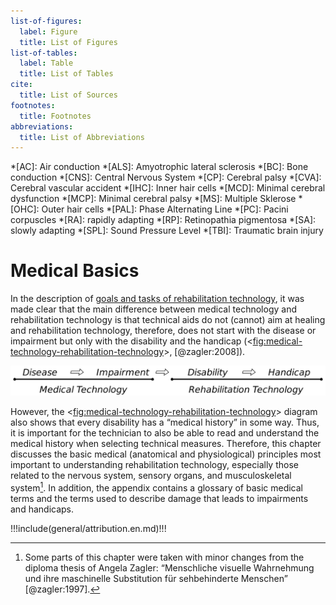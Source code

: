 ```yaml
---
list-of-figures:
  label: Figure
  title: List of Figures
list-of-tables:
  label: Table
  title: List of Tables
cite:
  title: List of Sources
footnotes:
  title: Footnotes
abbreviations:
  title: List of Abbreviations
---
```


<!-- prettier-ignore -->
*[AC]: Air conduction
*[ALS]: Amyotrophic lateral sclerosis
*[BC]: Bone conduction
*[CNS]: Central Nervous System
*[CP]: Cerebral palsy
*[CVA]: Cerebral vascular accident
*[IHC]: Inner hair cells
*[MCD]: Minimal cerebral dysfunction
*[MCP]: Minimal cerebral palsy
*[MS]: Multiple Sklerose
*[OHC]: Outer hair cells
*[PAL]: Phase Alternating Line
*[PC]: Pacini corpuscles
*[RA]: rapidly adapting
*[RP]: Retinopathia pigmentosa
*[SA]: slowly adapting
*[SPL]: Sound Pressure Level
*[TBI]: Traumatic brain injury

# Medical Basics

<!-- FIXME: citation numbering (markdown-it core chain) -->

In the description of [goals and tasks of rehabilitation technology](chapter4.html#goals-of-rehabilitation-technology), it was made clear that the main difference between medical technology and rehabilitation technology is that technical aids do not (cannot) aim at healing and rehabilitation technology, therefore, does not start with the disease or impairment but only with the disability and the handicap (<<fig:medical-technology-rehabilitation-technology>>, [@zagler:2008]).

![Medical technology and rehabilitation technology in relation to the chain of effects from disease to handicap.](./pics/06/medizintechnik-rehabilitationstechnik-wirkungskette.svg "medical-technology-rehabilitation-technology#Medical technology and rehabilitation technology in relation to the chain of effects from disease to handicap [@zagler:2008].")

<!-- FIXME: footnote numbering/template -->

However, the <<fig:medical-technology-rehabilitation-technology>> diagram also shows that every disability has a “medical history” in some way.
Thus, it is important for the technician to also be able to read and understand the medical history when selecting technical measures.
Therefore, this chapter discusses the basic medical (anatomical and physiological) principles most important to understanding rehabilitation technology, especially those related to the nervous system, sensory organs, and musculoskeletal system[^4].
In addition, the appendix contains a glossary of basic medical terms and the terms used to describe damage that leads to impairments and handicaps.

[^4]: Some parts of this chapter were taken with minor changes from the diploma thesis of Angela Zagler: “Menschliche visuelle Wahrnehmung und ihre maschinelle Substitution für sehbehinderte Menschen” [@zagler:1997].

!!!include(general/attribution.en.md)!!!
